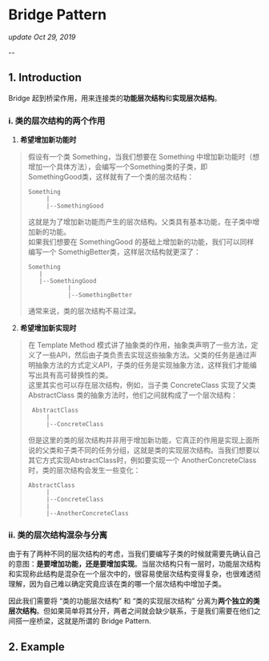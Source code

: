 # Bridge Pattern
_update Oct 29, 2019_

--

## 1. Introduction
Bridge 起到桥梁作用，用来连接类的**功能层次结构**和**实现层次结构**。

### i. 类的层次结构的两个作用
1. **希望增加新功能时**
  > 假设有一个类 Something，当我们想要在 Something 中增加新功能时（想增加一个具体方法），会编写一个Something类的子类，即SomethingGood类，这样就有了一个类的层次结构：
  > ```
  > Something
  >      |
  >      |--SomethingGood
  > ```
  > 这就是为了增加新功能而产生的层次结构。父类具有基本功能，在子类中增加新的功能。  
  > 如果我们想要在 SomethingGood 的基础上增加新的功能，我们可以同样编写一个 SomethigBetter类，这样层次结构就更深了：
  > ```
  > Something
  >    |
  >    |--SomethingGood
  >            |
  >            |--SomethingBetter
  > ```
  > 通常来说，类的层次结构不易过深。

2. **希望增加新实现时**
> 在 Template Method 模式讲了抽象类的作用，抽象类声明了一些方法，定义了一些API，然后由子类负责去实现这些抽象方法。父类的任务是通过声明抽象方法的方式定义API，子类的任务是实现抽象方法，这样我们才能编写出具有高可替换性的类。</br>
> 这里其实也可以存在层次结构，例如，当子类 ConcreteClass 实现了父类 AbstractClass 类的抽象方法时，他们之间就构成了一个层次结构：
> ```
>  AbstractClass
>      |
>      |--ConcreteClass
> ```
> 但是这里的类的层次结构并非用于增加新功能，它真正的作用是实现上面所说的父类和子类不同的任务分组，这就是类的实现层次结构。当我们想要以其它方式实现AbstractClass时，例如要实现一个 AnotherConcreteClass 时，类的层次结构会发生一些变化：
> ```
> AbstractClass
>      |
>      |--ConcreteClass
>      |
>      |--AnotherConcreteClass
> ```

### ii. 类的层次结构混杂与分离
由于有了两种不同的层次结构的考虑，当我们要编写子类的时候就需要先确认自己的意图：**是要增加功能，还是要增加实现**。当层次结构只有一层时，功能层次结构和实现称此结构是混杂在一个层次中的，很容易使层次结构变得复杂，也很难透彻理解，因为自己难以确定究竟应该在类的哪一个层次结构中增加子类。  

因此我们需要将 “类的功能层次结构” 和 “类的实现层次结构” 分离为**两个独立的类层次结构**。但如果简单将其分开，两者之间就会缺少联系，于是我们需要在他们之间搭一座桥梁，这就是所谓的 Bridge Pattern.

## 2. Example
